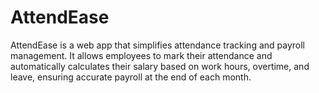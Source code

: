 # AttendEase
AttendEase is a web app that simplifies attendance tracking and payroll management. It allows employees to mark their attendance and automatically calculates their salary based on work hours, overtime, and leave, ensuring accurate payroll at the end of each month.
